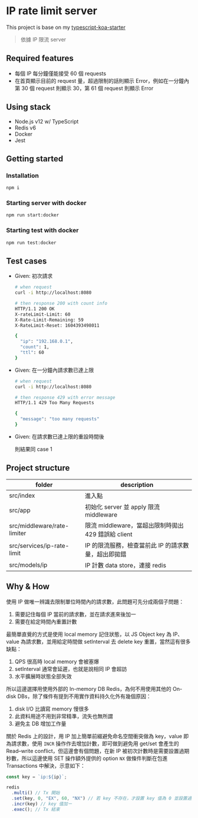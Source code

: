 # IP rate limit server

This project is base on my [typescript-koa-starter](https://github.com/EastSun5566/typescript-koa-starter)

> 依據 IP 限流 server

## Required features

- 每個 IP 每分鐘僅能接受 60 個 requests
- 在首頁顯示目前的 request 量，超過限制的話則顯示 Error，例如在一分鐘內第 30 個 request 則顯示 30，第 61 個 request 則顯示 Error

## Using stack

- Node.js v12 w/ TypeScript
- Redis v6
- Docker
- Jest

## Getting started

### Installation

```sh
npm i
```

### Starting server with docker

```sh
npm run start:docker
```

### Starting test with docker

```sh
npm run test:docker
```

## Test cases

- Given: 初次請求

  ```sh
  # when request
  curl -i http://localhost:8080

  # then response 200 with count info
  HTTP/1.1 200 OK
  X-rateLimit-Limit: 60
  X-Rate-Limit-Remaining: 59
  X-RateLimit-Reset: 1604393498011

  {
    "ip": "192.168.0.1",
    "count": 1,
    "ttl": 60
  }
  ```

- Given: 在一分鐘內請求數已達上限

  ```sh
  # when request
  curl -i http://localhost:8080

  # then response 429 with error message
  HTTP/1.1 429 Too Many Requests

  {
    "message": "too many requests"
  }
  ```

- Given: 在請求數已達上限的重設時間後

  則結果同 case 1

## Project structure

| folder                      | description                                         |
| --------------------------- | --------------------------------------------------- |
| src/index                   | 進入點                                              |
| src/app                     | 初始化 server 並 apply 限流 middleware              |
| src/middleware/rate-limiter | 限流 middleware，當超出限制時拋出 429 錯誤給 client |
| src/services/ip-rate-limit  | IP 的限流服務，檢查當前此 IP 的請求數量，超出即拋錯 |
| src/models/ip               | IP 計數 data store，連接 redis                      |

## Why & How

使用 IP 做唯一辨識去限制單位時間內的請求數，此問題可先分成兩個子問題：

1. 需要記住每個 IP 當前的請求數，並在請求進來後加一
1. 需要在給定時間內重置計數

最簡單直覺的方式是使用 local memory 記住狀態，以 JS Object key 為 IP、 value 為請求數，並用給定時間做 setInterval 去 delete key 重置，當然這有很多缺點：

1. QPS 很高時 local memory 會被塞爆
1. setInterval 通常會延遲，也就是說相同 IP 會超訪
1. 水平擴展時狀態全部失效

所以這邊選擇用使用外部的 In-memory DB Redis，為何不用使用其他的 On-disk DBs，除了條件有提到不用實作資料持久化外有幾個原因：

1. disk I/O 比讀寫 memory 慢很多
1. 此資料用途不用到非常精準，流失也無所謂
1. 避免主 DB 增加工作量

關於 Redis 上的設計，用 IP 加上簡單前綴避免命名空間衝突做為 key，value 即為請求數，使用 `INCR` 操作作去增加計數，即可做到避免用 get/set 會產生的 Read–write conflict，但這邊會有個問題，在新 IP 被初次計數時是需要設置過期秒數，所以這邊使用 SET 操作額外提供的 option `NX` 做條件判斷在包進 Transactions 中解決，示意如下：

```ts
const key = `ip:${ip}`;

redis
  .multi() // Tx 開始
  .set(key, 0, "EX", 60, "NX") // 若 key 不存在，才設置 key 值為 0 並設置過期秒數 60
  .incr(key) // key 值加ㄧ
  .exec(); // Tx 結束
```
